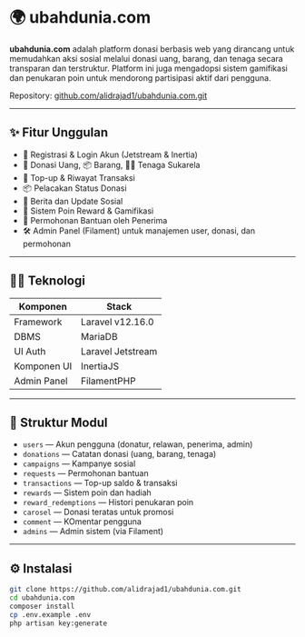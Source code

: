 # 🌍 ubahdunia.com

**ubahdunia.com** adalah platform donasi berbasis web yang dirancang untuk memudahkan aksi sosial melalui donasi uang, barang, dan tenaga secara transparan dan terstruktur. Platform ini juga mengadopsi sistem gamifikasi dan penukaran poin untuk mendorong partisipasi aktif dari pengguna.

Repository: [github.com/alidrajad1/ubahdunia.com.git](https://github.com/alidrajad1/ubahdunia.com.git)

---

## ✨ Fitur Unggulan

- 🔐 Registrasi & Login Akun (Jetstream & Inertia)
- 💸 Donasi Uang, 📦 Barang, 🙋‍♂️ Tenaga Sukarela
- 🔁 Top-up & Riwayat Transaksi
- 📦 Pelacakan Status Donasi
- 📢 Berita dan Update Sosial
- 🧩 Sistem Poin Reward & Gamifikasi
- 🤲 Permohonan Bantuan oleh Penerima
- 🛠️ Admin Panel (Filament) untuk manajemen user, donasi, dan permohonan

---

## 🧑‍💻 Teknologi

| Komponen        | Stack                  |
|-----------------|------------------------|
| Framework       | Laravel v12.16.0       |
| DBMS            | MariaDB                |
| UI Auth         | Laravel Jetstream      |
| Komponen UI     | InertiaJS              |
| Admin Panel     | FilamentPHP            |

---

## 📂 Struktur Modul

- `users` — Akun pengguna (donatur, relawan, penerima, admin)
- `donations` — Catatan donasi (uang, barang, tenaga)
- `campaigns` — Kampanye sosial
- `requests` — Permohonan bantuan
- `transactions` — Top-up saldo & transaksi
- `rewards` — Sistem poin dan hadiah
- `reward_redemptions` — Histori penukaran poin
- `carosel` — Donasi teratas untuk promosi
- `comment` — KOmentar pengguna
- `admins` — Admin sistem (via Filament)

---

## ⚙️ Instalasi

```bash
git clone https://github.com/alidrajad1/ubahdunia.com.git
cd ubahdunia.com
composer install
cp .env.example .env
php artisan key:generate
